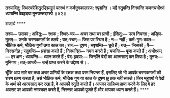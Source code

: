 **तस्यावितु: स्थिरचरेशितुरङ्घ्रिमूलं** **यत्स्थं न कर्मगुणकालरज: स्पृशन्ति ।** **यद्वै स्तुवन्ति निनमन्ति यजन्त्यभीक्ष्णं** **ध्यायन्ति वेदहृदया मुनयस्तदाप्त्यै ॥ ४२॥** 

शब्दार्थ **** 

**तस्य—** **उसका** **; अवितु:—** **रक्षक** **; स्थिर-चर—** **अचर तथा चर प्राणी** **; ईशितु:—** **परम नियन्ता** **; अङ्घ्रि-मूलम्—** **उनके** **चरणकमलों के तलवे** **; यत्-स्थम्—** **जिस पर स्थित है** **; न—** **नहीं** **; कर्म-गुण-काल—** **भौतिक कर्म, भौतिक गुणों तथा** **काल का** **; रज:—** **दूषण** **; स्पृशन्ति—** **छूते हैं** **; यत्—** **जिसको** **; वै—** **निस्सन्देह** **; स्तुवन्ति—** **प्रशंसा करते हैं** **; निनमनि्त—** **नमन** **करते हैं** **; यजन्ति—** **पूजा करते हैं** **; अभीक्ष्णम्—** **हर क्षण** **; ध्यायन्ति—** **ध्यान करते हैं** **; वेद-हृदया:—** **जिन्होंने वेदों का** **आत्मसात् कर लिया है** **; मुनय:—** **मुनिगण** **; तत्-आप्त्यै—** **उन्हें प्राप्त करने के उद्देश्य से।** **.** 

**चूँकि आप सारे चर तथा अचर प्राणियों के रक्षक तथा परम नियन्ता हैं, इसलिए जो भी** **आपके चरणकमलों की शरण ग्रहण करता है, उसे भौतिक कर्म, भौतिक गुण या काल के** **दूषण छू तक नहीं सकते। जिन महॢषयों ने वेदों के अर्थ को आत्मसात् कर रखा है, वे** **आपकी स्तुति करते हैं। आपका सान्निध्य प्राप्त करने के लिए वे हर अवसर पर आपको** **नमस्कार करते हैं, निरन्तर आपको पूजते हैं और आपका ध्यान करते हैं।** **** 